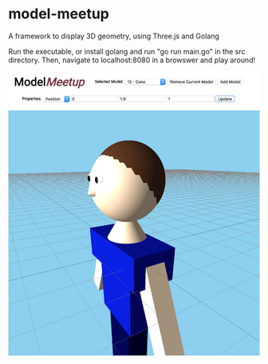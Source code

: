 # model-meetup
A framework to display 3D geometry, using Three.js and Golang

Run the executable, or install golang and run "go run main.go" in the src directory.
Then, navigate to localhost:8080 in a browswer and play around!

![Alt Model Meetup Screenshot](/ModelMeetup.png?raw=true "Model Meetup Screenshot")
